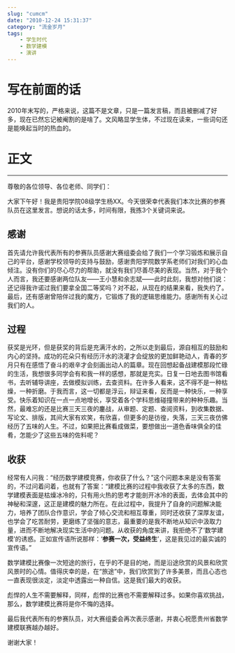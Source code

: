 ```yaml
---
slug: "cumcm"
date: "2010-12-24 15:31:37"
category: "流金岁月"
tags:
    - 学生时代
    - 数学建模
    - 演讲
---
```

[](#写在前面的话 "写在前面的话")写在前面的话
==========================

2010年末写的，严格来说，这篇不是文章，只是一篇发言稿，而且被删减了好多，现在已然忘记被阉割的是啥了。文风略显学生体，不过现在读来，一些词句还是能唤起当时的热血的。

[](#正文 "正文")正文
==============

- - -

尊敬的各位领导、各位老师、同学们：

大家下午好！我是贵阳学院08级学生杨XX。今天很荣幸代表我们本次比赛的参赛队员在这里发言。想说的话太多，时间有限，我拣3个关键词来说。

[](#感谢 "感谢")感谢
--------------

首先请允许我代表所有的参赛队员感谢大赛组委会给了我们一个学习锻炼和展示自己的平台，感谢学校领导的支持与鼓励，感谢贵阳学院数学系老师们对我们的心血倾注。没有你们的尽心尽力的帮助，就没有我们尽善尽美的表现。当然，对于我个人而言，我还要感谢两位队友——王小慧和余志斌——此时此刻，我想对他们说：还记得我许诺过我们要拿全国二等奖吗？对不起，从现在的结果来看，我失约了。最后，还有感谢曾陪伴过我的魔方，它锻炼了我的逻辑思维能力。感谢所有关心过我们的人。

[](#过程 "过程")过程
--------------

获奖是光环，但是获奖的背后是充满汗水的，之所以走到最后，源自相互的鼓励和内心的坚持。成功的花朵只有经历汗水的浇灌才会绽放的更加鲜艳动人，青春的岁月只有在感悟了奋斗的艰辛才会刻画出动人的篇章。现在回想起备战建模那段忙碌的生活，我想很多同学会有和我一样的感想，那就是充实。日复一日地去图书馆看书，去听辅导讲座，去做模拟训练，去查资料。在许多人看来，这不得不是一种枯燥，一种折磨。于我而言，这一切都是浮云，辩证来看，反而是一种快乐，一种享受。快乐着知识在一点一点地增长，享受着各个学科思维碰撞带来的种种乐趣。当然，最难忘的还是比赛三天三夜的鏖战，从审题、定题、查阅资料，到收集数据、写论文、排版，其间大家有欢笑，有欣喜，但更多的是彷徨，失落，三天三夜仿佛经历了五味的人生。不过，如果把比赛看成做菜，要想做出一道色香味俱全的佳肴，怎能少了这些五味的佐料呢？

[](#收获 "收获")收获
--------------

经常有人问我：“经历数学建模竞赛，你收获了什么？”这个问题本来是没有答案的，不过问着问着，也就有了答案：“建模比赛的过程中我收获了太多的东西，数学建模表面是枯燥冰冷的，只有用火热的思考才能剖开冰冷的表面，去体会其中的神秘和深邃，这正是建模的魅力所在。在此过程中，我提升了自身的问题解决能力，培养了团队合作意识，学会了倾心交流和相互尊重，同时还收获了深厚友谊，也学会了吃苦耐劳，更磨练了坚强的意志，最重要的是我不断地从知识中汲取力量，进而不断地解决现实生活中的问题。从收获的角度来讲，我拒绝不了‘数学建模’的诱惑。正如宣传语所说那样：‘**参赛一次，受益终生**’，这是我见过的最实诚的宣传语。”

数学建模比赛像一次短途的旅行，在乎的不是目的地，而是沿途欣赏的风景和欣赏风景时的心情。值得庆幸的是，在“旅途”中，我们欣赏到了许多美景，而且心态也一直表现很淡定，淡定中透露出一种自信。这是我们最大的收获。

彪悍的人生不需要解释，同样，彪悍的比赛也不需要解释过多。如果你喜欢挑战，那么，数学建模比赛将是你不悔的选择。

最后我代表所有的参赛队员，对大赛组委会再次表示感谢，并衷心祝愿贵州省数学建模联赛越办越好。

谢谢大家！
